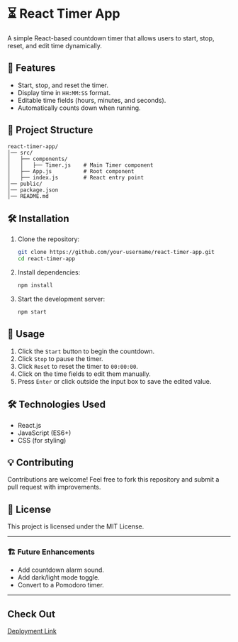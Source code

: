 # ⏳ React Timer App

A simple React-based countdown timer that allows users to start, stop, reset, and edit time dynamically.

## 🚀 Features

- Start, stop, and reset the timer.
- Display time in `HH:MM:SS` format.
- Editable time fields (hours, minutes, and seconds).
- Automatically counts down when running.

## 📂 Project Structure

```
react-timer-app/
│── src/
│   ├── components/
│   │   ├── Timer.js    # Main Timer component
│   ├── App.js          # Root component
│   ├── index.js        # React entry point
│── public/
│── package.json
│── README.md
```

## 🛠️ Installation

1. Clone the repository:
   ```sh
   git clone https://github.com/your-username/react-timer-app.git
   cd react-timer-app
   ```

2. Install dependencies:
   ```sh
   npm install
   ```

3. Start the development server:
   ```sh
   npm start
   ```

## 📜 Usage

1. Click the `Start` button to begin the countdown.
2. Click `Stop` to pause the timer.
3. Click `Reset` to reset the timer to `00:00:00`.
4. Click on the time fields to edit them manually.
5. Press `Enter` or click outside the input box to save the edited value.

## 🛠️ Technologies Used

- React.js
- JavaScript (ES6+)
- CSS (for styling)

## 💡 Contributing

Contributions are welcome! Feel free to fork this repository and submit a pull request with improvements.

## 📄 License

This project is licensed under the MIT License.

---

### 🏗️ Future Enhancements

- Add countdown alarm sound.
- Add dark/light mode toggle.
- Convert to a Pomodoro timer.

---



## Check Out 
[Deployment Link](https://count-down-app-iota.vercel.app/)
